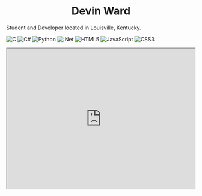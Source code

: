 
<h1 style="text-align: center;">Devin Ward</h2>

Student and Developer located in Louisville, Kentucky. 

![C](https://img.shields.io/badge/c-%2300599C.svg?style=for-the-badge&logo=c&logoColor=white)  ![C#](https://img.shields.io/badge/c%23-%23239120.svg?style=for-the-badge&logo=csharp&logoColor=white)  ![Python](https://img.shields.io/badge/python-3670A0?style=for-the-badge&logo=python&logoColor=ffdd54) ![.Net](https://img.shields.io/badge/.NET-5C2D91?style=for-the-badge&logo=.net&logoColor=white)  ![HTML5](https://img.shields.io/badge/html5-%23E34F26.svg?style=for-the-badge&logo=html5&logoColor=white) ![JavaScript](https://img.shields.io/badge/javascript-%23323330.svg?style=for-the-badge&logo=javascript&logoColor=%23F7DF1E) ![CSS3](https://img.shields.io/badge/css3-%231572B6.svg?style=for-the-badge&logo=css3&logoColor=white)


<iframe src="https://github.com/wDvy/wDvy/blob/main/DWResume2024-1.pdf" width="500" height="375" 
 type="application/pdf">

## Projects
A collection of some of my work and projects over the last few years, along with some projects completed for course work. 

***Active***
- [Artifact / Chess Dungeon Game](https://github.com/speedacm/GD2024ChessDungeon)
		Current game development project for Speed Association of Computing Machinery, built in Unreal Engine using blueprints and C++.
- Portfolio Website (.NET Model View Controller) 


***Relevant Coursework***
- Automata Theory
- Algorithms
- [Data Structures C++](https://github.com/wDvy/wDvy/tree/main/Data%20Structures)
- [Analytical Programming (Python)](https://github.com/wDvy/wDvy/tree/main/Analytical%20Programming)
- [Software Development I & II (C#)](https://github.com/wDvy/wDvy/tree/main/Software%20Development)
- [Web Application Development (ASP.NET)](https://github.com/wDvy/wDvy/tree/main/Web%20Application%20Development/Simple%20API%20Homework%20(GET))
- Design of Databases (Microsoft SQL Server)
- [Systems Analysis and Design](https://github.com/wDvy/wDvy/tree/main/Systems%20Analysis%20and%20Design)

***Inactive***
- [2D Platformer (Catformer)](https://github.com/speedacm/Game-Dev-Catformer)
		Second game development project for Speed ACM. 2D platformer built in Godot game engine with Python-like scripting language GDscript. 
- [Dungeon Crawler](https://github.com/speedacm/GameDevSHMUP)
		First game development project for Speed ACM, built in Godot.
